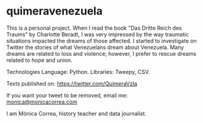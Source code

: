 # quimeravenezuela
This is a personal project.
When I read the book "Das Dritte Reich des Traums" by Charlotte Beradt, I was very impressed by the way traumatic situations impacted the dreams of those affected.
I started to investigate on Twitter the stories of what Venezuelans dream about Venezuela. Many dreams are related to loss and violence; however, I prefer to rescue dreams related to hope and union.

Technologies
Language: Python.
Libraries: Tweepy, CSV.

Texts published on: https://twitter.com/QuimeraVzla

If you want your tweet to be removed, email me: monica@monicacorrea.com

I am Mónica Correa, history teacher and data journalist.
